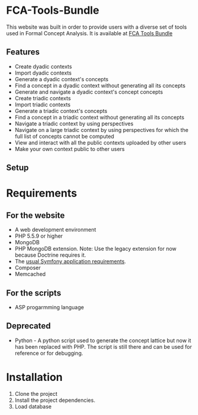 FCA-Tools-Bundle
================

This website was built in order to provide users with a diverse set of tools used in Formal Concept Analysis.
It is available at [FCA Tools Bundle](https://fca-tools-bundle.com)

Features
--------
* Create dyadic contexts
* Import dyadic contexts
* Generate a dyadic context's concepts
* Find a concept in a dyadic context without generating all its concepts
* Generate and navigate a dyadic context's concept concepts
* Create triadic contexts
* Import triadic contexts
* Generate a triadic context's concepts
* Find a concept in a triadic context without generating all its concepts
* Navigate a triadic context by using perspectives
* Navigate on a large triadic context by using perspectives for which the full list of concepts cannot be computed
* View and interact with all the public contexts uploaded by other users
* Make your own context public to other users

Setup
-----

# Requirements

## For the website
* A web development environment
* PHP 5.5.9 or higher
* MongoDB
* PHP MongoDB extension. Note: Use the legacy extension for now because Doctrine requires it.
* The [usual Symfony application requirements](http://symfony.com/doc/current/reference/requirements.html).
* Composer
* Memcached

## For the scripts
* ASP progarmming language

## Deprecated
* Python - A python script used to generate the concept lattice but now it has been replaced with PHP.
  The script is still there and can be used for reference or for debugging.

# Installation

1. Clone the project
2. Install the project dependencies.
3. Load database
